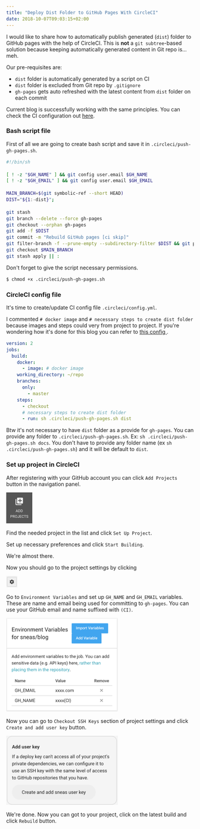 ```yaml
---
title: "Deploy Dist Folder to GitHub Pages With CircleCI"
date: 2018-10-07T09:03:15+02:00
---
```


I would like to share how to automatically publish generated (`dist`) folder to GitHub
pages with the help of CircleCI. This is **not** a `git subtree`-based solution because keeping
automatically generated content in Git repo is... meh.

Our pre-requisites are:

* `dist` folder is automatically generated by a script on CI
* `dist` folder is excluded from Git repo by `.gitignore`
* `gh-pages` gets auto refreshed with the latest content from `dist` folder on each commit

Current blog is successfully working with the same principles. You can check the CI configuration
out
[here<i class="fa fa-github pl-1"></i>](https://github.com/sneas/blog/tree/master/.circleci).

### Bash script file

First of all we are going to create bash script and save it in `.circleci/push-gh-pages.sh`.

```bash
#!/bin/sh

[ ! -z "$GH_NAME" ] && git config user.email $GH_NAME
[ ! -z "$GH_EMAIL" ] && git config user.email $GH_EMAIL

MAIN_BRANCH=$(git symbolic-ref --short HEAD)
DIST="${1:-dist}";

git stash
git branch --delete --force gh-pages
git checkout --orphan gh-pages
git add -f $DIST
git commit -m "Rebuild GitHub pages [ci skip]"
git filter-branch -f --prune-empty --subdirectory-filter $DIST && git push -f origin gh-pages
git checkout $MAIN_BRANCH
git stash apply || :
```

Don't forget to give the script necessary permissions.

```bash
$ chmod +x .circleci/push-gh-pages.sh
```

### CircleCI config file

It's time to create/update CI config file `.circleci/config.yml`.

I commented `# docker image` and `# necessary steps to create dist folder` because images and steps
could very from project to project. If you're wondering how it's done for this blog you can refer to
[this config <i class="fa fa-github pl-1"></i>](https://github.com/sneas/blog/tree/master/.circleci/config.yml).

```yaml
version: 2
jobs:
  build:
    docker:
      - image: # docker image
    working_directory: ~/repo
    branches:
      only:
        - master
    steps:
      - checkout
      # necessary steps to create dist folder 
      - run: sh .circleci/push-gh-pages.sh dist
```

Btw it's not necessary to have `dist` folder as a provide for `gh-pages`.
You can provide any folder to `.circleci/push-gh-pages.sh`.
Ex: `sh .circleci/push-gh-pages.sh docs`.
You don't have to provide any folder name (ex `sh .circleci/push-gh-pages.sh`) and it will
be default to `dist`.

### Set up project in CircleCI

After registering with your GitHub account you can click `Add Projects` button in the navigation
panel.

<img src="/images/circle-ci/add-projects-button.png" alt="Add Projects Button" width="70" />

Find the needed project in the list and click `Set Up Project`.

Set up necessary preferences and click `Start Building`.

We're almost there.

Now you should go to the project settings by clicking

<img src="/images/circle-ci/project-settings-button.png" alt="Project Settings Button" width="30" />

Go to `Environment Variables` and set up `GH_NAME` and `GH_EMAIL` variables.
These are name and email being used for committing to `gh-pages`.
You can use your GitHub email and name suffixed with `(CI)`.

<img src="/images/circle-ci/environment_variables_name_and_email.png" alt="Environmane Variables" width="300" />

Now you can go to `Checkout SSH Keys` section of project settings and click `Create and add user key` button.

<img src="/images/circle-ci/create-and-add-user-key.png" alt="Create And Add User Key" width="300" />

We're done. Now you can got to your project, click on the latest build and click `Rebuild` button.
